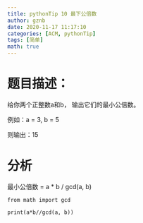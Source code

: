 ```yaml
---
title: pythonTip 10 最下公倍数
author: gznb
date: 2020-11-17 11:17:10
categories: [ACM, pythonTip]
tags: [简单]
math: true
---
```


# 题目描述：
给你两个正整数a和b， 输出它们的最小公倍数。

例如：a = 3, b = 5

则输出：15

# 分析
最小公倍数 =  a * b / gcd(a, b)

```python3
from math import gcd

print(a*b//gcd(a, b))
```